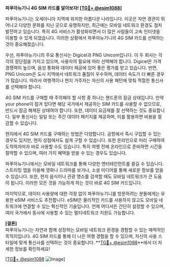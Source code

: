 **파푸아뉴기니 4G SIM 카드를 알아보자! [[TG💪+ @esim1088](https://t.me/s/esim1088)]**

파푸아뉴기니는 오세아니아 지역에 위치한 아름다운 나라입니다. 이곳은 자연 경관이 뛰어나고 다양한 문화를 지닌 곳으로 유명하지만, 최근에는 모바일 네트워크 환경도 점차 발전하고 있습니다. 특히 4G 서비스가 활성화되면서 더 많은 사람들이 고속 인터넷을 이용할 수 있게 되었습니다. 이러한 상황에서 파푸아뉴기니의 4G SIM 카드를 선택하는 것이 중요해졌습니다.

우선, 파푸아뉴기니의 주요 통신사는 Digicel과 PNG Unicom입니다. 이 두 회사는 각각의 장단점을 가지고 있으며, 사용자의 필요에 따라 선택해야 합니다. Digicel은 가격 경쟁력이 높으며, 음성 통화와 데이터 제공에 있어 좋은 평가를 받고 있습니다. 반면, PNG Unicom은 도시 지역에서 네트워크 품질이 우수하며, 데이터 속도가 더 빠른 경우가 많습니다. 따라서 여행객이나 현지 거주자는 자신의 사용 패턴에 맞춰 적절한 통신사를 선택해야 합니다.

4G SIM 카드를 구매할 때 주의해야 할 사항 중 하나는 핸드폰의 잠금 상태입니다. 만약 your phone이 잠겨 있다면 해당 국가에서 제공하는 SIM 카드를 사용할 수 없으므로, 반드시 잠금 해제된 상태여야 합니다. 또한, 데이터 요금제를 잘 선택하는 것도 중요합니다. 일부 통신사는 일일 또는 주간 데이터 패키지를 제공하며, 이를 활용하면 비용을 절감할 수 있습니다.

현지에서 4G SIM 카드를 구매하는 방법은 다양합니다. 공항에서 즉시 구입할 수 있는 경우도 있지만, 현지 상점에서도 쉽게 구할 수 있습니다. 또한 온라인으로 미리 구매하여 도착하자마자 바로 사용할 수도 있습니다. 특히 여행 전에 온라인으로 준비하면 시간을 절약할 수 있으며, 여러 가지 혜택을 받을 수 있는 경우도 있습니다.

파푸아뉴기니에서는 모바일 네트워크를 통해 다양한 엔터테인먼트를 즐길 수 있습니다. 스트리밍 앱을 이용해 영화나 드라마를 보거나, 소셜 미디어를 통해 새로운 정보를 얻을 수 있습니다. 또한, 현지 음식이나 관광 명소를 검색할 때도 모바일 네트워크가 큰 도움이 됩니다. 이러한 모든 것을 가능하게 하는 것이 바로 4G SIM 카드입니다.

마지막으로, 데이터 사용량에 대한 걱정 없이 파푸아뉴기니를 방문하려는 분들에게는 유용한 eSIM 서비스도 추천합니다. eSIM은 물리적인 카드를 사용하지 않고도 모바일 네트워크에 연결할 수 있는 혁신적인 기술입니다. 언제 어디서든 간단히 설정할 수 있으며, 여러 국가에서 동시에 사용할 수 있는 멀티네트워크 지원도 가능합니다.

**[결론]**  
파푸아뉴기니는 자연과 함께 성장하는 모바일 네트워크 환경을 경험할 수 있는 매력적인 목적지입니다. 4G SIM 카드를 통해 더 나은 여행 경험을 할 수 있으며, 자신의 사용 스타일에 맞게 통신사를 선택하는 것이 중요합니다. **[TG💪+ @esim1088](https://t.me/s/esim1088)**에서 더 자세한 정보를 확인하세요!

[[TG💪+ @esim1088](https://t.me/s/esim1088) ![Image](https://i.postimg.cc/Y0z9fWf4/image.png)]